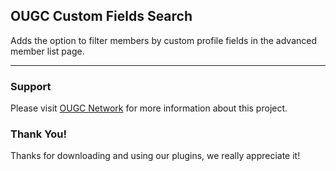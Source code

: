 ## OUGC Custom Fields Search
Adds the option to filter members by custom profile fields in the advanced member list page.

***

### Support
Please visit [OUGC Network](https://ougc.network/ "Visit OUGC Network") for more information about this project.

### Thank You!
Thanks for downloading and using our plugins, we really appreciate it!
